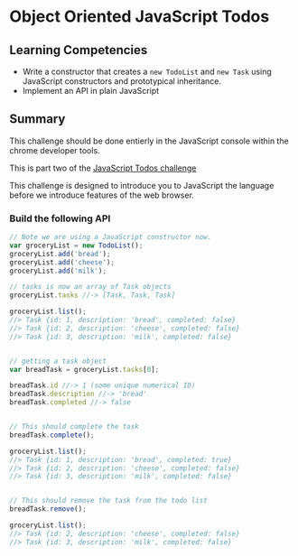 # Object Oriented JavaScript Todos

 
## Learning Competencies 

* Write a constructor that creates a `new TodoList` and `new Task` using JavaScript constructors and prototypical inheritance.
* Implement an API in plain JavaScript

## Summary 

This challenge should be done entierly in the JavaScript console within the chrome developer tools. 

This is part two of the [JavaScript Todos challenge](../javascript-todos)

This challenge is designed to introduce you to JavaScript the language before we introduce features of the web browser.


### Build the following API

```js
// Note we are using a JavaScript constructor now.
var groceryList = new TodoList();
groceryList.add('bread');
groceryList.add('cheese');
groceryList.add('milk');

// tasks is now an array of Task objects
groceryList.tasks //-> [Task, Task, Task]

groceryList.list();
//> Task {id: 1, description: 'bread', completed: false}
//> Task {id: 2, description: 'cheese', completed: false}
//> Task {id: 3, description: 'milk', completed: false}


// getting a task object
var breadTask = groceryList.tasks[0];

breadTask.id //-> 1 (some unique numerical ID)
breadTask.description //-> 'bread'
breadTask.completed //-> false


// This should complete the task
breadTask.complete();

groceryList.list();
//> Task {id: 1, description: 'bread', completed: true}
//> Task {id: 2, description: 'cheese', completed: false}
//> Task {id: 3, description: 'milk', completed: false}


// This should remove the task from the todo list
breadTask.remove();

groceryList.list();
//> Task {id: 2, description: 'cheese', completed: false}
//> Task {id: 3, description: 'milk', completed: false}



```

